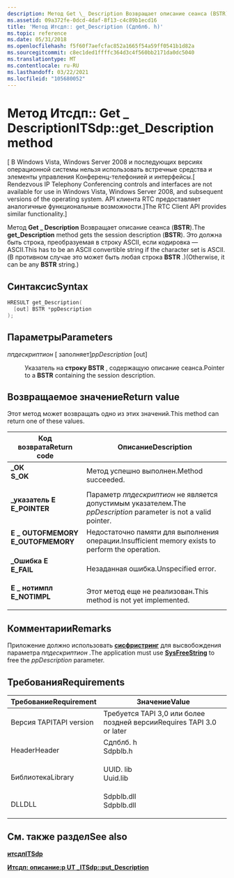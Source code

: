 ```yaml
---
description: Метод Get \_ Description Возвращает описание сеанса (BSTR).
ms.assetid: 09a372fe-0dcd-4daf-8f13-c4c89b1ecd16
title: 'Метод Итсдп:: get_Description (Сдпблб. h)'
ms.topic: reference
ms.date: 05/31/2018
ms.openlocfilehash: f5f60f7aefcfac852a1665f54a59ff0541b1d82a
ms.sourcegitcommit: c8ec1ded1ffffc364d3c4f560bb2171da0dc5040
ms.translationtype: MT
ms.contentlocale: ru-RU
ms.lasthandoff: 03/22/2021
ms.locfileid: "105680052"
---
```

# <a name="itsdpget_description-method"></a><span data-ttu-id="f6f56-103">Метод Итсдп:: Get \_ Description</span><span class="sxs-lookup"><span data-stu-id="f6f56-103">ITSdp::get\_Description method</span></span>

<span data-ttu-id="f6f56-104">\[ В Windows Vista, Windows Server 2008 и последующих версиях операционной системы нельзя использовать встречные средства и элементы управления Конференц-телефонией и интерфейсы.</span><span class="sxs-lookup"><span data-stu-id="f6f56-104">\[ Rendezvous IP Telephony Conferencing controls and interfaces are not available for use in Windows Vista, Windows Server 2008, and subsequent versions of the operating system.</span></span> <span data-ttu-id="f6f56-105">API клиента RTC предоставляет аналогичные функциональные возможности.\]</span><span class="sxs-lookup"><span data-stu-id="f6f56-105">The RTC Client API provides similar functionality.\]</span></span>

<span data-ttu-id="f6f56-106">Метод **Get \_ Description** Возвращает описание сеанса (**BSTR**).</span><span class="sxs-lookup"><span data-stu-id="f6f56-106">The **get\_Description** method gets the session description (**BSTR**).</span></span> <span data-ttu-id="f6f56-107">Это должна быть строка, преобразуемая в строку ASCII, если кодировка — ASCII.</span><span class="sxs-lookup"><span data-stu-id="f6f56-107">This has to be an ASCII convertible string if the character set is ASCII.</span></span> <span data-ttu-id="f6f56-108">(В противном случае это может быть любая строка **BSTR** .)</span><span class="sxs-lookup"><span data-stu-id="f6f56-108">(Otherwise, it can be any **BSTR** string.)</span></span>

## <a name="syntax"></a><span data-ttu-id="f6f56-109">Синтаксис</span><span class="sxs-lookup"><span data-stu-id="f6f56-109">Syntax</span></span>


```C++
HRESULT get_Description(
  [out] BSTR *ppDescription
);
```



## <a name="parameters"></a><span data-ttu-id="f6f56-110">Параметры</span><span class="sxs-lookup"><span data-stu-id="f6f56-110">Parameters</span></span>

<dl> <dt>

<span data-ttu-id="f6f56-111">*ппдескриптион* \[ заполняет\]</span><span class="sxs-lookup"><span data-stu-id="f6f56-111">*ppDescription* \[out\]</span></span>
</dt> <dd>

<span data-ttu-id="f6f56-112">Указатель на **строку BSTR** , содержащую описание сеанса.</span><span class="sxs-lookup"><span data-stu-id="f6f56-112">Pointer to a **BSTR** containing the session description.</span></span>

</dd> </dl>

## <a name="return-value"></a><span data-ttu-id="f6f56-113">Возвращаемое значение</span><span class="sxs-lookup"><span data-stu-id="f6f56-113">Return value</span></span>

<span data-ttu-id="f6f56-114">Этот метод может возвращать одно из этих значений.</span><span class="sxs-lookup"><span data-stu-id="f6f56-114">This method can return one of these values.</span></span>



| <span data-ttu-id="f6f56-115">Код возврата</span><span class="sxs-lookup"><span data-stu-id="f6f56-115">Return code</span></span>                                                                                   | <span data-ttu-id="f6f56-116">Описание</span><span class="sxs-lookup"><span data-stu-id="f6f56-116">Description</span></span>                                                      |
|-----------------------------------------------------------------------------------------------|------------------------------------------------------------------|
| <dl> <span data-ttu-id="f6f56-117"><dt>**\_ОК**</dt></span><span class="sxs-lookup"><span data-stu-id="f6f56-117"><dt>**S\_OK**</dt></span></span> </dl>          | <span data-ttu-id="f6f56-118">Метод успешно выполнен.</span><span class="sxs-lookup"><span data-stu-id="f6f56-118">Method succeeded.</span></span><br/>                                     |
| <dl> <span data-ttu-id="f6f56-119"><dt>**\_указатель E**</dt></span><span class="sxs-lookup"><span data-stu-id="f6f56-119"><dt>**E\_POINTER**</dt></span></span> </dl>     | <span data-ttu-id="f6f56-120">Параметр *ппдескриптион* не является допустимым указателем.</span><span class="sxs-lookup"><span data-stu-id="f6f56-120">The *ppDescription* parameter is not a valid pointer.</span></span><br/> |
| <dl> <span data-ttu-id="f6f56-121"><dt>**E \_ OUTOFMEMORY**</dt></span><span class="sxs-lookup"><span data-stu-id="f6f56-121"><dt>**E\_OUTOFMEMORY**</dt></span></span> </dl> | <span data-ttu-id="f6f56-122">Недостаточно памяти для выполнения операции.</span><span class="sxs-lookup"><span data-stu-id="f6f56-122">Insufficient memory exists to perform the operation.</span></span><br/>  |
| <dl> <span data-ttu-id="f6f56-123"><dt>**\_Ошибка E**</dt></span><span class="sxs-lookup"><span data-stu-id="f6f56-123"><dt>**E\_FAIL**</dt></span></span> </dl>        | <span data-ttu-id="f6f56-124">Незаданная ошибка.</span><span class="sxs-lookup"><span data-stu-id="f6f56-124">Unspecified error.</span></span><br/>                                    |
| <dl> <span data-ttu-id="f6f56-125"><dt>**E \_ нотимпл**</dt></span><span class="sxs-lookup"><span data-stu-id="f6f56-125"><dt>**E\_NOTIMPL**</dt></span></span> </dl>     | <span data-ttu-id="f6f56-126">Этот метод еще не реализован.</span><span class="sxs-lookup"><span data-stu-id="f6f56-126">This method is not yet implemented.</span></span><br/>                   |



 

## <a name="remarks"></a><span data-ttu-id="f6f56-127">Комментарии</span><span class="sxs-lookup"><span data-stu-id="f6f56-127">Remarks</span></span>

<span data-ttu-id="f6f56-128">Приложение должно использовать [**сисфристринг**](/windows/win32/api/oleauto/nf-oleauto-sysfreestring) для высвобождения параметра *ппдескриптион* .</span><span class="sxs-lookup"><span data-stu-id="f6f56-128">The application must use [**SysFreeString**](/windows/win32/api/oleauto/nf-oleauto-sysfreestring) to free the *ppDescription* parameter.</span></span>

## <a name="requirements"></a><span data-ttu-id="f6f56-129">Требования</span><span class="sxs-lookup"><span data-stu-id="f6f56-129">Requirements</span></span>



| <span data-ttu-id="f6f56-130">Требование</span><span class="sxs-lookup"><span data-stu-id="f6f56-130">Requirement</span></span> | <span data-ttu-id="f6f56-131">Значение</span><span class="sxs-lookup"><span data-stu-id="f6f56-131">Value</span></span> |
|-------------------------|---------------------------------------------------------------------------------------|
| <span data-ttu-id="f6f56-132">Версия TAPI</span><span class="sxs-lookup"><span data-stu-id="f6f56-132">TAPI version</span></span><br/> | <span data-ttu-id="f6f56-133">Требуется TAPI 3,0 или более поздней версии</span><span class="sxs-lookup"><span data-stu-id="f6f56-133">Requires TAPI 3.0 or later</span></span><br/>                                                 |
| <span data-ttu-id="f6f56-134">Header</span><span class="sxs-lookup"><span data-stu-id="f6f56-134">Header</span></span><br/>       | <dl> <span data-ttu-id="f6f56-135"><dt>Сдпблб. h</dt></span><span class="sxs-lookup"><span data-stu-id="f6f56-135"><dt>Sdpblb.h</dt></span></span> </dl>   |
| <span data-ttu-id="f6f56-136">Библиотека</span><span class="sxs-lookup"><span data-stu-id="f6f56-136">Library</span></span><br/>      | <dl> <span data-ttu-id="f6f56-137"><dt>UUID. lib</dt></span><span class="sxs-lookup"><span data-stu-id="f6f56-137"><dt>Uuid.lib</dt></span></span> </dl>   |
| <span data-ttu-id="f6f56-138">DLL</span><span class="sxs-lookup"><span data-stu-id="f6f56-138">DLL</span></span><br/>          | <dl> <span data-ttu-id="f6f56-139"><dt>Sdpblb.dll</dt></span><span class="sxs-lookup"><span data-stu-id="f6f56-139"><dt>Sdpblb.dll</dt></span></span> </dl> |



## <a name="see-also"></a><span data-ttu-id="f6f56-140">См. также раздел</span><span class="sxs-lookup"><span data-stu-id="f6f56-140">See also</span></span>

<dl> <dt>

[<span data-ttu-id="f6f56-141">**итсдп**</span><span class="sxs-lookup"><span data-stu-id="f6f56-141">**ITSdp**</span></span>](itsdp.md)
</dt> <dt>

[<span data-ttu-id="f6f56-142">**Итсдп: описание:p UT \_**</span><span class="sxs-lookup"><span data-stu-id="f6f56-142">**ITSdp::put\_Description**</span></span>](itsdp-put-description.md)
</dt> </dl>

 

